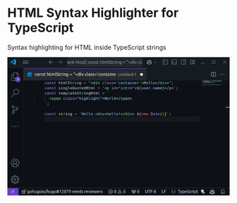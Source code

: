 # HTML Syntax Highlighter for TypeScript

Syntax highlighting for HTML inside TypeScript strings

![example](images/example.png)
